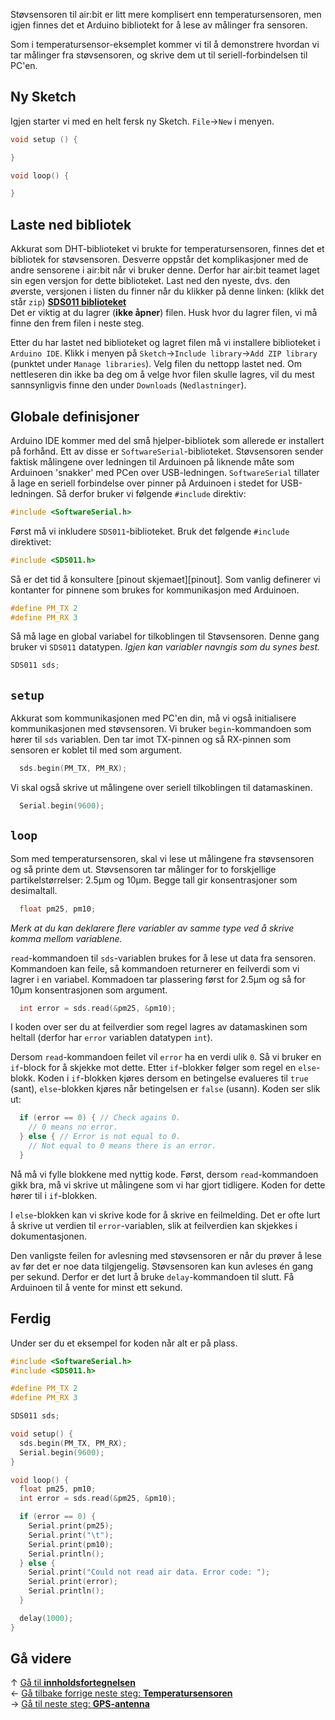 Støvsensoren til air:bit er litt mere komplisert enn temperatursensoren, men
igjen finnes det et Arduino bibliotekt for å lese av målinger fra sensoren.

Som i temperatursensor-eksemplet kommer vi til å demonstrere hvordan vi tar
målinger fra støvsensoren, og skrive dem ut til seriell-forbindelsen til PC'en.

## Ny Sketch

Igjen starter vi med en helt fersk ny Sketch. `File`&rarr;`New` i menyen.

``` cpp
void setup () {

}

void loop() {

}
```

## Laste ned bibliotek

Akkurat som DHT-biblioteket vi brukte for temperatursensoren, finnes det et
bibliotek for støvsensoren. Desverre oppstår det komplikasjoner med de andre
sensorene i air:bit når vi bruker denne. Derfor har air:bit teamet laget sin
egen versjon for dette biblioteket. Last ned den nyeste, dvs. den øverste,
versjonen i listen du finner når du klikker på denne linken:
(klikk det står `zip`)
**[SDS011 biblioteket](https://github.com/skolelab/SDS011/releases)**  
Det er viktig at du lagrer (**ikke åpner**) filen. Husk hvor du lagrer filen,
vi må finne den frem filen i neste steg.

Etter du har lastet ned biblioteket og lagret filen må vi installere
biblioteket i `Arduino IDE`. Klikk i menyen på 
`Sketch`&rarr;`Include library`&rarr;`Add ZIP library`
(punktet under `Manage libraries`). Velg filen du nettopp lastet ned. Om
nettleseren din ikke ba deg om å velge hvor filen skulle lagres, vil du mest
sannsynligvis finne den under `Downloads` (`Nedlastninger`).

## Globale definisjoner

Arduino IDE kommer med del små hjelper-bibliotek som allerede er installert på
forhånd. Ett av disse er `SoftwareSerial`-biblioteket. Støvsensoren sender
faktisk målingene over ledningen til Arduinoen på liknende måte som Arduinoen
'snakker' med PCen over USB-ledningen. `SoftwareSerial` tillater å lage en
seriell forbindelse over pinner på Arduinoen i stedet for USB-ledningen. Så
derfor bruker vi følgende `#include` direktiv:

``` cpp
#include <SoftwareSerial.h>
```

Først må vi inkludere `SDS011`-biblioteket. Bruk det følgende `#include`
direktivet:

``` cpp
#include <SDS011.h>
```

Så er det tid å konsultere [pinout skjemaet][pinout]. Som vanlig definerer vi
kontanter for pinnene som brukes for kommunikasjon med Arduinoen.

``` cpp
#define PM_TX 2
#define PM_RX 3
```

Så må lage en global variabel for tilkoblingen til Støvsensoren. Denne gang
bruker vi `SDS011` datatypen. *Igjen kan variabler navngis som du synes best.*

``` cpp
SDS011 sds;
```

## `setup`

Akkurat som kommunikasjonen med PC'en din, må vi også initialisere
kommunikasjonen med støvsensoren. Vi bruker `begin`-kommandoen som hører til
`sds` variablen. Den tar imot TX-pinnen og så RX-pinnen som sensoren er koblet
til med som argument.

``` cpp
  sds.begin(PM_TX, PM_RX);
```

Vi skal også skrive ut målingene over seriell tilkoblingen til datamaskinen.

``` cpp
  Serial.begin(9600);
```

## `loop`

Som med temperatursensoren, skal vi lese ut målingene fra støvsensoren og så
printe dem ut. Støvsensoren tar målinger for to forskjellige partikelstørrelser:
2.5µm og 10µm. Begge tall gir konsentrasjoner som desimaltall.

``` cpp
  float pm25, pm10;
```

*Merk at du kan deklarere flere variabler av samme type ved å skrive komma
mellom variablene.*

`read`-kommandoen til `sds`-variablen brukes for å lese ut data fra sensoren.
Kommandoen kan feile, så kommandoen returnerer en feilverdi som vi lagrer i en
variabel. Kommadoen tar plassering først for 2.5µm og så for 10µm
konsentrasjonen som argument.

``` cpp
  int error = sds.read(&pm25, &pm10);
```

I koden over ser du at feilverdier som regel lagres av datamaskinen som heltall
(derfor har `error` variablen datatypen `int`).

Dersom `read`-kommandoen feilet vil `error` ha en verdi ulik `0`. Så vi bruker
en `if`-block for å skjekke mot dette. Etter `if`-blokker følger som regel en
`else`-blokk. Koden i `if`-blokken kjøres dersom en betingelse evalueres til
`true` (sant), `else`-blokken kjøres når betingelsen er `false` (usann). Koden
ser slik ut:

``` cpp
  if (error == 0) { // Check agains 0.
    // 0 means no error.
  } else { // Error is not equal to 0.
    // Not equal to 0 means there is an error.
  }
```

Nå må vi fylle blokkene med nyttig kode. Først, dersom `read`-kommandoen gikk
bra, må vi skrive ut målingene som vi har gjort tidligere. Koden for dette hører
til i `if`-blokken.

I `else`-blokken kan vi skrive kode for å skrive en feilmelding. Det er ofte
lurt å skrive ut verdien til `error`-variablen, slik at feilverdien kan skjekkes
i dokumentasjonen.

Den vanligste feilen for avlesning med støvsensoren er når du prøver å lese av
før det er noe data tilgjengelig. Støvsensoren kan kun avleses én gang per
sekund. Derfor er det lurt å bruke `delay`-kommandoen til slutt. Få Arduinoen
til å vente for minst ett sekund.

## Ferdig

Under ser du et eksempel for koden når alt er på plass.

``` cpp
#include <SoftwareSerial.h>
#include <SDS011.h>

#define PM_TX 2
#define PM_RX 3

SDS011 sds;

void setup() {
  sds.begin(PM_TX, PM_RX);
  Serial.begin(9600);
}

void loop() {
  float pm25, pm10;
  int error = sds.read(&pm25, &pm10);

  if (error == 0) {
    Serial.print(pm25);
    Serial.print("\t");
    Serial.print(pm10);
    Serial.println();
  } else {
    Serial.print("Could not read air data. Error code: ");
    Serial.print(error);
    Serial.println();
  }

  delay(1000);
}
```

## Gå videre

&uarr; [Gå til **innholdsfortegnelsen**][home]  
&larr; [Gå tilbake forrige neste steg: **Temperatursensoren**][dht]  
&rarr; [Gå til neste steg: **GPS-antenna**][gps]  

[home]: airbit-Programmering
[dht]: Programmering-med-Temperatursensoren
[gps]: Programmering-med-GPS-antenna
